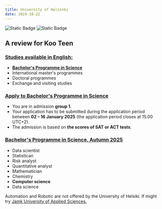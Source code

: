 ```yaml
---
title: University of Helsinki
date: 2024-10-22
---
```

![Static Badge](https://img.shields.io/badge/0ld-Camel-blue?link=https%3A%2F%2F0ldcamel.github.io%2Fblog) ![Static Badge](https://img.shields.io/badge/Camel-brightgreen?style=flat&logo=ocaml&logoColor=black&logoSize=auto&label=0ld&labelColor=abcdef&color=fedcba&cacheSeconds=3600&link=https%3A%2F%2F0ldcamel.github.io)  

## A review for Koo Teen  

### [Studies available in English:](https://www.helsinki.fi/en/admissions-and-education/international-students/studies-available-english)  
- [**Bachelor's Programme in Science**](https://www.helsinki.fi/en/admissions-and-education/apply-bachelors-and-masters-programmes/apply-bachelors-programme-science)
- International master's programmes
- Doctoral programmes
- Exchange and visiting studies

### [Apply to Bachelor's Programme in Science](https://www.helsinki.fi/en/admissions-and-education/apply-bachelors-and-masters-programmes/apply-bachelors-programme-science)  

- You are in admission **group 1**.
- Your application has to be submitted during the application period between **02 – 16 January 2025** (the application period closes at 15.00 UTC+2). 
- The admission is based on **the scores of SAT or ACT tests**.

### [Bachelor's Programme in Science, Autumn 2025](https://opintopolku.fi/konfo/en/toteutus/1.2.246.562.17.00000000000000024122)  
- Data scientist
- Statistican
- Risk analyst
- Quantitative analyst
- Mathematician
- Chemistry
- **Computer science**
- Data science

Automation and Robotic are not offered by the University of Helsiki. If might try [Jamk University of Applied Sciences.](https://www.jamk.fi/en)
